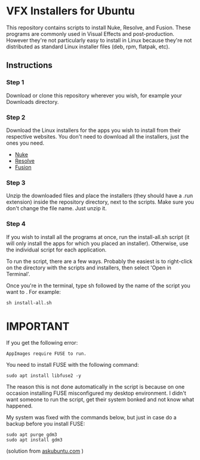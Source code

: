 # VFX Installers for Ubuntu #

This repository contains scripts to install Nuke, Resolve, and Fusion. These programs are commonly used in Visual Effects and post-production. However they're not particularly easy to install in Linux because they're not distributed as standard Linux installer files (deb, rpm, flatpak, etc).

## Instructions ##

### Step 1 ###
Download or clone this repository wherever you wish, for example your Downloads directory.
### Step 2 ###
Download the Linux installers for the apps you wish to install from their respective websites. You don't need to download all the installers, just the ones you need.
- [Nuke](https://www.foundry.com/products/nuke/download)
- [Resolve](https://www.blackmagicdesign.com/products/davinciresolve)
- [Fusion](https://www.blackmagicdesign.com/products/fusion)
### Step 3 ###
Unzip the downloaded files and place the installers (they should have a .run extension) inside the repository directory, next to the scripts. Make sure you don't change the file name. Just unzip it.
### Step 4 ###
If you wish to install all the programs at once, run the install-all.sh script (it will only install the apps for which you placed an installer). Otherwise, use the individual script for each application.

To run the script, there are a few ways. Probably the easiest is to right-click on the directory with the scripts and installers, then select 'Open in Terminal'.

Once you're in the terminal, type sh followed by the name of the script you want to . For example:

```sh install-all.sh```

# IMPORTANT #
If you get the following error:

```AppImages require FUSE to run. ```

You need to install FUSE with the following command:

``` sudo apt install libfuse2 -y ```


The reason this is not done automatically in the script is because on one occasion installing FUSE misconfigured my desktop environment. I didn't want someone to run the script, get their system bonked and not know what happened.

My system was fixed with the commands below, but just in case do a backup before you install FUSE:

```
sudo apt purge gdm3
sudo apt install gdm3
```

(solution from [askubuntu.com](https://askubuntu.com/questions/1525899/cannot-login-to-gui-on-ubuntu-24-04-after-installing-fuse) )


